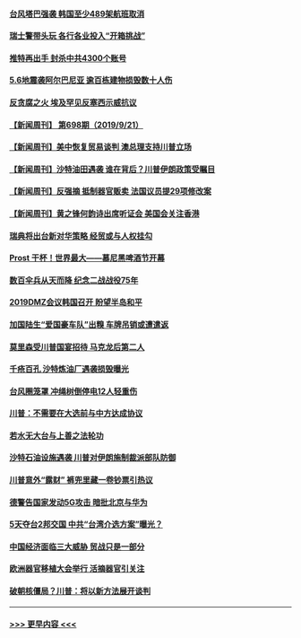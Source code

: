 #### [台风塔巴强袭 韩国至少489架航班取消](../pages/prog202/a102670182.md?t=09221401) 
#### [瑞士警带头玩 各行各业投入“开箱挑战”](../pages/prog202/a102670135.md?t=09221401) 
#### [推特再出手 封杀中共4300个账号](../pages/prog202/a102670080.md?t=09221401) 
#### [5.6地震袭阿尔巴尼亚 逾百栋建物损毁数十人伤](../pages/prog202/a102670055.md?t=09221401) 
#### [反贪腐之火 埃及罕见反塞西示威抗议](../pages/prog202/a102669991.md?t=09221401) 
#### [【新闻周刊】 第698期（2019/9/21）](../pages/prog202/a102669949.md?t=09221401) 
#### [【新闻周刊】美中恢复贸易谈判  澳总理支持川普立场](../pages/prog202/a102669923.md?t=09221401) 
#### [【新闻周刊】沙特油田遇袭 谁在背后？川普伊朗政策受瞩目](../pages/prog202/a102669918.md?t=09221401) 
#### [【新闻周刊】反强摘 抵制器官贩卖 法国议员提29项修改案](../pages/prog202/a102669908.md?t=09221401) 
#### [【新闻周刊】黄之锋何韵诗出席听证会  美国会关注香港](../pages/prog202/a102669902.md?t=09221401) 
#### [瑞典将出台新对华策略 经贸或与人权挂勾](../pages/prog202/a102669866.md?t=09221401) 
#### [Prost 干杯！世界最大——慕尼黑啤酒节开幕](../pages/prog202/a102669888.md?t=09221401) 
#### [数百伞兵从天而降 纪念二战战役75年](../pages/prog202/a102669883.md?t=09221401) 
#### [2019DMZ会议韩国召开 盼望半岛和平](../pages/prog202/a102669867.md?t=09221401) 
#### [加国陆生“爱国豪车队”出糗 车牌吊销或遭遣返](../pages/prog202/a102669819.md?t=09221401) 
#### [莫里森受川普国宴招待 马克龙后第二人](../pages/prog202/a102669751.md?t=09221401) 
#### [千疮百孔 沙特炼油厂遇袭损毁曝光](../pages/prog202/a102669629.md?t=09221401) 
#### [台风圈笼罩 冲绳树倒停电12人轻重伤](../pages/prog202/a102669585.md?t=09221401) 
#### [川普：不需要在大选前与中方达成协议](../pages/prog202/a102669436.md?t=09221401) 
#### [若水无大台与上善之法轮功](../pages/prog202/a102669419.md?t=09221401) 
#### [沙特石油设施遇袭 川普对伊朗施制裁派部队防御](../pages/prog202/a102669397.md?t=09221401) 
#### [川普意外“露财” 裤兜里藏一卷钞票引热议](../pages/prog202/a102669337.md?t=09221401) 
#### [德警告国家发动5G攻击 暗批北京与华为](../pages/prog202/a102669324.md?t=09221401) 
#### [5天夺台2邦交国 中共“台湾介选方案”曝光？](../pages/prog202/a102669207.md?t=09221401) 
#### [中国经济面临三大威胁 贸战只是一部分](../pages/prog202/a102669125.md?t=09221401) 
#### [欧洲器官移植大会举行 活摘器官引关注](../pages/prog202/a102669184.md?t=09221401) 
#### [破朝核僵局？川普：将以新方法展开谈判](../pages/prog202/a102669121.md?t=09221401) 

----
#### [ >>> 更早内容 <<< ](../indexes/prog202-earlier.md)
